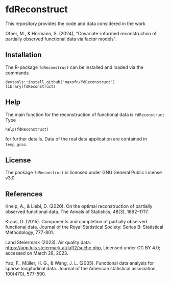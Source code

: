 # fdReconstruct

This repository provides the code and data considered in the work

Ofner, M., & Hörmann, S. (2024), "Covariate-informed reconstruction of partially observed functional data via factor models".

## Installation

The R-package `fdReconstruct` can be installed and loaded via the commands

```
devtools::install_github("maxofn/fdReconstruct")
library(fdReconstruct)
```

## Help

The main function for the reconstruction of functional data is `fdReconstruct`. Type

```
help(fdReconstruct)
```

for further details. Data of the real data application are contained in `temp_graz`.

## License

The package `fdReconstruct` is licensed under GNU General Public License v3.0.

## References

Kneip, A., & Liebl, D. (2020). On the optimal reconstruction of partially observed functional data. The Annals of Statistics, 48(3), 1692–1717.

Kraus, D. (2015). Components and completion of partially observed functional data. Journal of the Royal Statistical Society: Series B: Statistical Methodology, 777-801.

Land Steiermark (2023). Air quality data. https://app.luis.steiermark.at/luft2/suche.php, Licensed under CC BY 4.0; accessed on March 28, 2023.

Yao, F., Müller, H. G., & Wang, J. L. (2005). Functional data analysis for sparse longitudinal data. Journal of the American statistical association, 100(470), 577-590.
